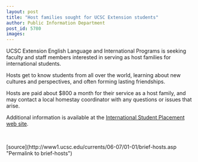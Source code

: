 ```yaml
---
layout: post
title: "Host families sought for UCSC Extension students"
author: Public Information Department
post_id: 5780
images:
---
```


<a name="content" id="content"></a>
<p>
  UCSC Extension English Language and International Programs is seeking faculty and staff members interested in serving as host families for international students.
</p>
<p>
  Hosts get to know students from all over the world, learning about new cultures and perspectives, and often forming lasting friendships.
</p>
<p>
  Hosts are paid about $800 a month for their service as a host family, and may contact a local homestay coordinator with any questions or issues that arise.
</p>
<p>
  Additional information is available at the <a href="http://www.isphomestays.com">International Student Placement web site</a>.
</p>
<p>
  <br>
</p>
[source](http://www1.ucsc.edu/currents/06-07/01-01/brief-hosts.asp "Permalink to brief-hosts")
